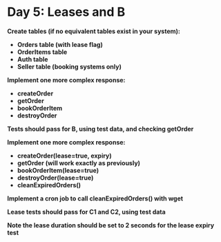 # Day 5: Leases and B

**Create tables \(if no equivalent tables exist in your system\):**

* **Orders table \(with lease flag\)**
* **OrderItems table**
* **Auth table**
* **Seller table \(booking systems only\)**

**Implement one more complex response:**

* **createOrder**
* **getOrder**
* **bookOrderItem**
* **destroyOrder**

**Tests should pass for B, using test data, and checking getOrder**  


**Implement one more complex response:**

* **createOrder\(lease=true, expiry\)**
* **getOrder \(will work exactly as previously\)**
* **bookOrderItem\(lease=true\)**
* **destroyOrder\(lease=true\)**
* **cleanExpiredOrders\(\)**

**Implement a cron job to call cleanExpiredOrders\(\) with wget**  


**Lease tests should pass for C1 and C2, using test data**

**Note the lease duration should be set to 2 seconds for the lease expiry test**  


